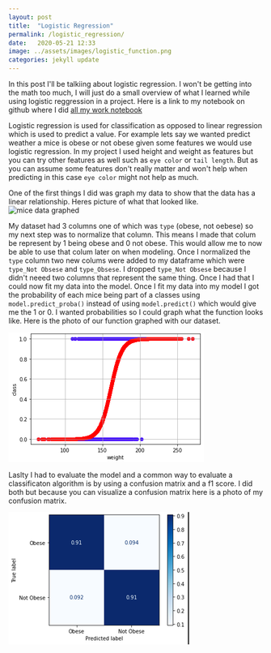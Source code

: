```yaml
---
layout: post
title:  "Logistic Regression"
permalink: /logistic_regression/
date:   2020-05-21 12:33
image: ../assets/images/logistic_function.png
categories: jekyll update
---
```




In this post I'll be talkiing about logistic regression. I won't be getting into the math too much, I will just do a small overview of what I learned while using logistic reggression in a project. Here is a link to my notebook on github where I did <a href="https://github.com/GaelGil/notebooks/blob/master/logistic_regression/logistic_regression.ipynb"> all my work notebook</a>


Logistic regression is used for classification as opposed to linear regression which is used to predict a value. For example lets say we wanted predict weather a mice is obese or not obese given some features we would use logistic regression. In my project I used height and weight as features but you can try other features as well such as `eye color` or `tail length`. But as you can assume some features don't really matter and won't help when predicting in this case `eye color` might not help as much. 


One of the first things I did was graph my data to show that the data has a linear relationship. Heres picture of what that looked like.
<img src="../assets/images/mice_graph.png" alt="mice data graphed">

My dataset had 3 columns one of which was `type` (obese, not oebese) so my next step was to normalize that column. This means I made that colum be represent by 1 being obese and 0 not obese. This would allow me to now be able to use that colum later on when modeling. Once I normalized the `type` column two new colums were added to my dataframe which were `type_Not Obsese` and `type_Obsese`. I dropped `type_Not Obsese` because I didn't neeed two columns that represent the same thing. Once I had that I could now fit my data into the model. Once I fit my data into my model I got the probability of each mice being part of a classes using `model.predict_proba()` instead of using `model.predict()` which would give me the 1 or 0. I wanted probabilities so I could graph what the function looks like. Here is the photo of our function graphed with our dataset. 

<img src="../assets/images/logistic_function.png" alt="graph">


Laslty I had to evaluate the model and a common way to evaluate a classificaton algorithm is by using a confusion matrix and a f1 score. I did both but because you can visualize a confusion matrix here is a photo of my confusion matrix. 

<img src="../assets/images/confusion_matrix.png" alt="confusion matrix">




